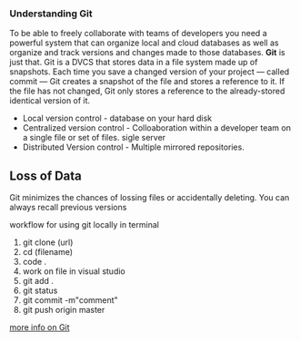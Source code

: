 ### Understanding Git 
To be able to freely collaborate with teams of developers you need a powerful system that can organize local and cloud databases as well as organize and track versions and changes made to those databases. **Git** is just that. Git is a DVCS that stores data in a file system made up of snapshots. Each time you save a changed version of your project — called commit — Git creates a snapshot of the file and stores a reference to it. If the file has not changed, Git only stores a reference to the already-stored identical version of it.

- Local version control - database on your hard disk
- Centralized version control - Colloaboration within a developer team on a single file or set of files. sigle server
- Distributed Version control - Multiple mirrored repositories.

## Loss of Data
Git minimizes the chances of lossing files or accidentally deleting. You can always recall previous versions

workflow for using git locally in terminal
1. git clone (url)
2. cd (filename)
3. code .
4. work on file in visual studio
5. git add .
6. git status
7. git commit -m"comment"
8. git push origin master


[more info on Git](https://www.udemy.com/blog/git-tutorial-a-comprehensive-guide/#7_4)

